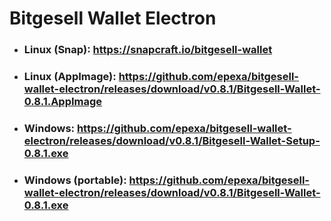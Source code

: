 # Bitgesell Wallet Electron

- ### Linux (Snap): https://snapcraft.io/bitgesell-wallet
- ### Linux (AppImage): https://github.com/epexa/bitgesell-wallet-electron/releases/download/v0.8.1/Bitgesell-Wallet-0.8.1.AppImage
- ### Windows: https://github.com/epexa/bitgesell-wallet-electron/releases/download/v0.8.1/Bitgesell-Wallet-Setup-0.8.1.exe
- ### Windows (portable): https://github.com/epexa/bitgesell-wallet-electron/releases/download/v0.8.1/Bitgesell-Wallet-0.8.1.exe
